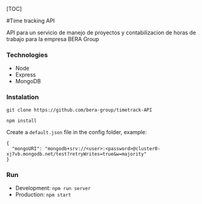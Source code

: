 [TOC]

#Time tracking API

API para un servicio de manejo de proyectos y contabilizacion de horas de trabajo para la empresa BERA Group

### Technologies

- Node
- Express
- MongoDB

### Instalation

`git clone https://github.com/bera-group/timetrack-API`

`npm install`

Create a `default.json` file in the config folder, example:

```
{
  "mongoURI": "mongodb+srv://<user>:<password>@cluster0-	xj7vb.mongodb.net/test?retryWrites=true&w=majority"
}
```

### Run

- Development: `npm run server`
- Production: `npm start`
